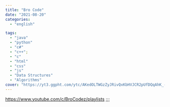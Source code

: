 ```yaml
---
title: "Bro Code"
date: "2021-08-20"
categories:
  - "english"

tags:
  - "java"
  - "python"
  - "c#"
  - "c++";
  - "c"
  - "html"
  - "css"
  - "js"
  - "Data Structures"
  - "Algorithms"
cover: "https://yt3.ggpht.com/ytc/AKedOLTWGzZyJRivQxKbHVJCR2pUfDQqAhK_-l4iWFHbZQ=s176-c-k-c0x00ffffff-no-rj"
---
```


https://www.youtube.com/c/BroCodez/playlists
;;;
